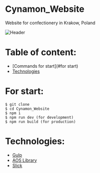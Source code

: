 # Cynamon_Website
Website for confectionery in Krakow, Poland



![Header](https://github.com/Alex-Hlatsko/Cynamon_Website/blob/master/for_readme/banner.jpg)

# Table of content:
* [Commands for start](#for start)
* [Technologies](#technologies)


# For start:

```
$ git clone
$ cd Cynamon_Website
$ npm i
$ npm run dev (for development)
$ npm run build (for production)
```

# Technologies:

- [Gulp](https://gulpjs.com/)
- [AOS Library](https://michalsnik.github.io/aos/)
- [Slick](https://kenwheeler.github.io/slick/)
